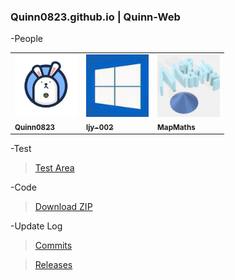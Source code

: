 ### Quinn0823.github.io | Quinn-Web
-People

<table>
  <tbody>
    <tr>
      <td>
        <a href="https://github.com/Quinn0823" target="_blank"><img src="/images/users/Quinn0823.jpg" width="100px;"><br><sub><b>Quinn0823</b></sub></a>
      </td>
      <td>
        <a href="https://github.com/ljy-002" target="_blank"><img src="/images/users/ljy-002.jpg" width="100px;"><br><sub><b>ljy-002</b></sub></a>
      </td>
      <td>
        <a href="https://github.com/MapMaths" target="_blank"><img src="/images/users/mapmaths.png" width="100px;"><br><sub><b>MapMaths</b></sub></a>
      </td>
    </tr>
  </tbody>
</table>

-Test

>[Test Area](https://quinn0823.github.io/test)

-Code

>[Download ZIP](https://github.com/Quinn0823/Quinn0823.github.io/archive/main.zip)

-Update Log

> [Commits](https://github.com/Quinn0823/Quinn0823.github.io/commits)

> [Releases](https://github.com/Quinn0823/Quinn0823.github.io/releases)

